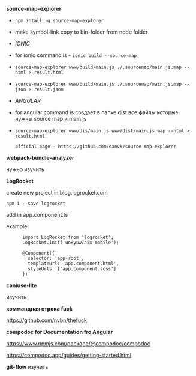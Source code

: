  **source-map-explorer**

 - `npm intall -g source-map-explorer ` 

 - make symbol-link copy to bin-folder from node folder

- _IONIC_

- for ionic command is - `ionic build --source-map`

- `source-map-explorer www/build/main.js ./.sourcemap/main.js.map --html > result.html`
- `source-map-explorer www/build/main.js ./.sourcemap/main.js.map --json > result.json`


- _ANGULAR_ 

- for angular command is  создает в папке dist все файлы которые нужны source map и main.js 

- `source-map-explorer www/dis/main.js www/dist/main.js.map --html > result.html`

      official page - https://github.com/danvk/source-map-explorer


 **webpack-bundle-analyzer**
 
 нужно изучить
 
 
 **LogRocket**
 
 create new project in blog.logrocket.com 
 
 `npm i --save logrocket `
 
 add in app.component.ts
 
 example: 
 
          import LogRocket from 'logrocket';
          LogRocket.init('uo8yuw/aix-mobile');
          
          @Component({
            selector: 'app-root',
            templateUrl: 'app.component.html',
            styleUrls: ['app.component.scss']
          }) 


**caniuse-lite**
  
  изучить
  
  
  **коммандная строка fuck**
   
   https://github.com/nvbn/thefuck
   
   **compodoc for Documentation fro Angular** 
   
   https://www.npmjs.com/package/@compodoc/compodoc
   
   https://compodoc.app/guides/getting-started.html
   
   **git-flow**
   изучить